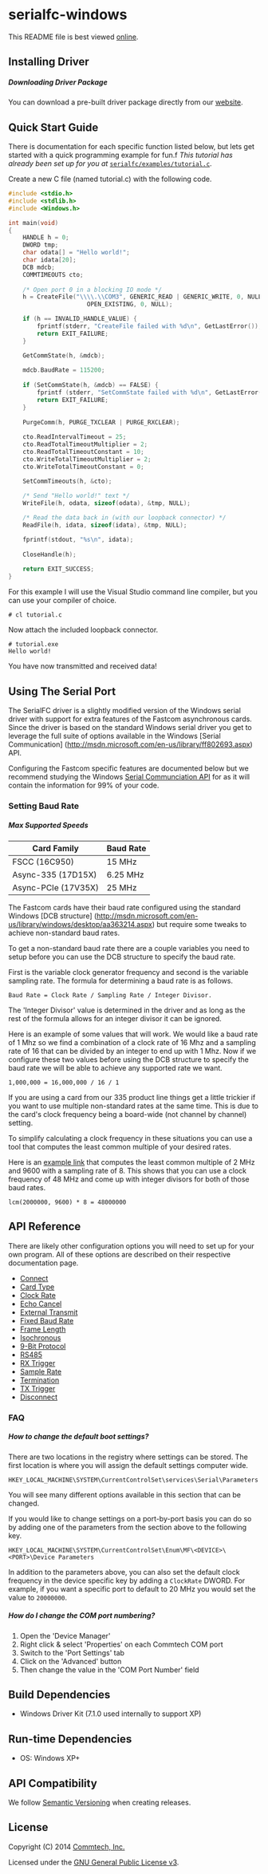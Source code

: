 # serialfc-windows
This README file is best viewed [online](http://github.com/commtech/serialfc-windows/).

## Installing Driver

##### Downloading Driver Package
You can download a pre-built driver package directly from our
[website](http://www.commtech-fastcom.com/CommtechSoftware.html).


## Quick Start Guide
There is documentation for each specific function listed below, but lets get started
with a quick programming example for fun.f
_This tutorial has already been set up for you at_ 
[`serialfc/examples/tutorial.c`](https://github.com/commtech/serialfc-windows/tree/master/examples/tutorial.c).

Create a new C file (named tutorial.c) with the following code.

```c
#include <stdio.h>
#include <stdlib.h>
#include <Windows.h>

int main(void)
{
    HANDLE h = 0;
    DWORD tmp;
    char odata[] = "Hello world!";
    char idata[20];
    DCB mdcb;
    COMMTIMEOUTS cto;
    
    /* Open port 0 in a blocking IO mode */
    h = CreateFile("\\\\.\\COM3", GENERIC_READ | GENERIC_WRITE, 0, NULL, 
                      OPEN_EXISTING, 0, NULL);

    if (h == INVALID_HANDLE_VALUE) { 
        fprintf(stderr, "CreateFile failed with %d\n", GetLastError());		   
        return EXIT_FAILURE; 
    }

    GetCommState(h, &mdcb);
    
    mdcb.BaudRate = 115200;
    
    if (SetCommState(h, &mdcb) == FALSE) {
        fprintf (stderr, "SetCommState failed with %d\n", GetLastError());
        return EXIT_FAILURE;
    }
    
    PurgeComm(h, PURGE_TXCLEAR | PURGE_RXCLEAR);
    
    cto.ReadIntervalTimeout = 25;
    cto.ReadTotalTimeoutMultiplier = 2;
    cto.ReadTotalTimeoutConstant = 10;
    cto.WriteTotalTimeoutMultiplier = 2;
    cto.WriteTotalTimeoutConstant = 0;

    SetCommTimeouts(h, &cto);
    
    /* Send "Hello world!" text */
    WriteFile(h, odata, sizeof(odata), &tmp, NULL);

    /* Read the data back in (with our loopback connector) */
    ReadFile(h, idata, sizeof(idata), &tmp, NULL);

    fprintf(stdout, "%s\n", idata);
    
    CloseHandle(h);
    
    return EXIT_SUCCESS;
}


```

For this example I will use the Visual Studio command line compiler, but
you can use your compiler of choice.

```
# cl tutorial.c
```

Now attach the included loopback connector.

```
# tutorial.exe
Hello world!
```

You have now transmitted and received data! 


## Using The Serial Port

The SerialFC driver is a slightly modified version of the Windows serial driver
with support for extra features of the Fastcom asynchronous cards. Since the
driver is based on the standard Windows serial driver you get to leverage the
full suite of options available in the Windows [Serial Communication]
(http://msdn.microsoft.com/en-us/library/ff802693.aspx) API.

Configuring the Fastcom specific features are documented below but we recommend
studying the Windows 
[Serial Communciation API](http://msdn.microsoft.com/en-us/library/ff802693.aspx) 
for as it will contain the information for 99% of your code.

### Setting Baud Rate
##### Max Supported Speeds
| Card Family | Baud Rate |
| ----------- | --------- |
| FSCC (16C950) | 15 MHz |
| Async-335 (17D15X) | 6.25 MHz |
| Async-PCIe (17V35X) | 25 MHz |


The Fastcom cards have their baud rate configured using the standard Windows
[DCB structure]
(http://msdn.microsoft.com/en-us/library/windows/desktop/aa363214.aspx) 
but require some tweaks to achieve non-standard baud rates.

To get a non-standard baud rate there are a couple variables you need to setup
before you can use the DCB structure to specify the baud rate.

First is the variable clock generator frequency and second is the variable
sampling rate. The formula for determining a baud rate is as follows.

```
Baud Rate = Clock Rate / Sampling Rate / Integer Divisor.
```

The 'Integer Divisor' value is determined in the driver and as long as the rest
of the formula allows for an integer divisor it can be ignored.

Here is an example of some values that will work. We would like a baud rate of
1 Mhz so we find a combination of a clock rate of 16 Mhz and a sampling rate of
16 that can be divided by an integer to end up with 1 Mhz. Now if we configure
these two values before using the DCB structure to specify the baud rate we will 
be able to achieve any supported rate we want.

```
1,000,000 = 16,000,000 / 16 / 1
```

If you are using a card from our 335 product line things get a little trickier
if you want to use multiple non-standard rates at the same time. This is due
to the card's clock frequency being a board-wide (not channel by channel) setting.

To simplify calculating a clock frequency in these situations you can use a tool
that computes the least common multiple of your desired rates.

Here is an [example link](http://www.wolframalpha.com/input/?i=lcm%282000000%2C+9600%29+*+8)
that computes the least common multiple of 2 MHz and 9600 with a sampling rate
of 8. This shows that you can use a clock frequency of 48 MHz and come up with
integer divisors for both of those baud rates.

```
lcm(2000000, 9600) * 8 = 48000000
```

## API Reference

There are likely other configuration options you will need to set up for your 
own program. All of these options are described on their respective documentation page.

- [Connect](https://github.com/commtech/serialfc-windows/blob/master/docs/connect.md)
- [Card Type](https://github.com/commtech/serialfc-windows/blob/master/docs/card-type.md)
- [Clock Rate](https://github.com/commtech/serialfc-windows/blob/master/docs/clock-rate.md)
- [Echo Cancel](https://github.com/commtech/serialfc-windows/blob/master/docs/echo-cancel.md)
- [External Transmit](https://github.com/commtech/serialfc-windows/blob/master/docs/external-transmit.md)
- [Fixed Baud Rate](https://github.com/commtech/serialfc-windows/blob/master/docs/fixed-baud-rate.md)
- [Frame Length](https://github.com/commtech/serialfc-windows/blob/master/docs/frame-length.md)
- [Isochronous](https://github.com/commtech/serialfc-windows/blob/master/docs/isochronous.md)
- [9-Bit Protocol](https://github.com/commtech/serialfc-windows/blob/master/docs/nine-bit.md)
- [RS485](https://github.com/commtech/serialfc-windows/blob/master/docs/rs485.md)
- [RX Trigger](https://github.com/commtech/serialfc-windows/blob/master/docs/rx-trigger.md)
- [Sample Rate](https://github.com/commtech/serialfc-windows/blob/master/docs/sample-rate.md)
- [Termination](https://github.com/commtech/serialfc-windows/blob/master/docs/termination.md)
- [TX Trigger](https://github.com/commtech/serialfc-windows/blob/master/docs/tx-trigger.md)
- [Disconnect](https://github.com/commtech/serialfc-windows/blob/master/docs/disconnect.md)


### FAQ

##### How to change the default boot settings?
There are two locations in the registry where settings can be stored. The first location is
where you will assign the default settings computer wide.

`HKEY_LOCAL_MACHINE\SYSTEM\CurrentControlSet\services\Serial\Parameters`

You will see many different options available in this section that can be changed.

If you would like to change settings on a port-by-port basis you can do so by adding one of the
parameters from the section above to the following key.

`HKEY_LOCAL_MACHINE\SYSTEM\CurrentControlSet\Enum\MF\<DEVICE>\<PORT>\Device Parameters`

In addition to the parameters above, you can also set the default clock frequency in the device
specific key by adding a `ClockRate` DWORD. For example, if you want a specific port to default to
20 MHz you would set the value to `20000000`.

##### How do I change the COM port numbering?
1. Open the 'Device Manager'
2. Right click & select 'Properties' on each Commtech COM port
3. Switch to the 'Port Settings' tab
4. Click on the 'Advanced' button
5. Then change the value in the 'COM Port Number' field


## Build Dependencies
- Windows Driver Kit (7.1.0 used internally to support XP)


## Run-time Dependencies
- OS: Windows XP+


## API Compatibility
We follow [Semantic Versioning](http://semver.org/) when creating releases.


## License

Copyright (C) 2014 [Commtech, Inc.](http://commtech-fastcom.com)

Licensed under the [GNU General Public License v3](http://www.gnu.org/licenses/gpl.txt).
